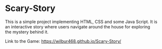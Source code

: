 # Scary-Story 

This is a simple project implementing HTML, CSS and some Java Script.
It is an interactive story where users navigate around the house for exploring the mystery behind it.

Link to the Game: https://wilbur468.github.io/Scary-Story/
